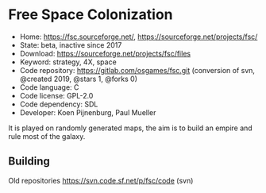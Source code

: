 # Free Space Colonization

- Home: https://fsc.sourceforge.net/, https://sourceforge.net/projects/fsc/
- State: beta, inactive since 2017
- Download: https://sourceforge.net/projects/fsc/files
- Keyword: strategy, 4X, space
- Code repository: https://gitlab.com/osgames/fsc.git (conversion of svn, @created 2019, @stars 1, @forks 0)
- Code language: C
- Code license: GPL-2.0
- Code dependency: SDL
- Developer: Koen Pijnenburg, Paul Mueller

It is played on randomly generated maps, the aim is to build an empire and rule most of the galaxy.

## Building

Old repositories https://svn.code.sf.net/p/fsc/code (svn)